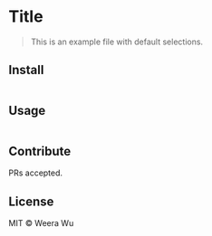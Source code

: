 # Title

> This is an example file with default selections.

## Install

```
```

## Usage

```
```

## Contribute

PRs accepted.

## License

MIT © Weera Wu
